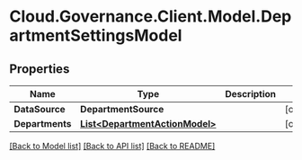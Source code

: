 # Cloud.Governance.Client.Model.DepartmentSettingsModel
## Properties

Name | Type | Description | Notes
------------ | ------------- | ------------- | -------------
**DataSource** | **DepartmentSource** |  | [optional] 
**Departments** | [**List&lt;DepartmentActionModel&gt;**](DepartmentActionModel.md) |  | [optional] 

[[Back to Model list]](../README.md#documentation-for-models) [[Back to API list]](../README.md#documentation-for-api-endpoints) [[Back to README]](../README.md)

